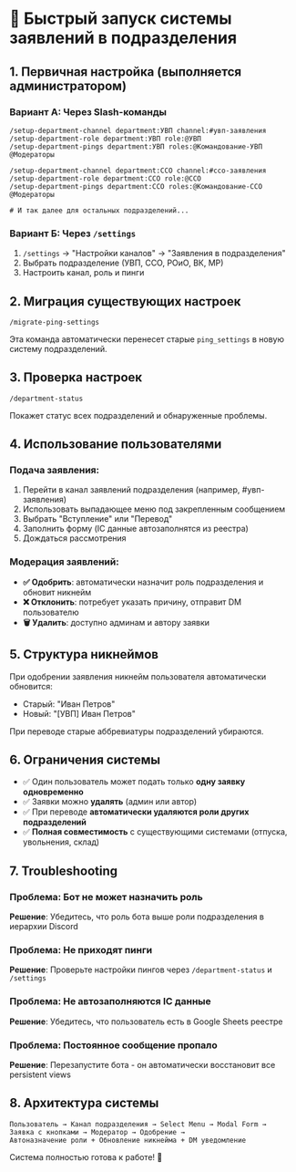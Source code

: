 # 🚀 Быстрый запуск системы заявлений в подразделения

## 1. Первичная настройка (выполняется администратором)

### Вариант А: Через Slash-команды
```
/setup-department-channel department:УВП channel:#увп-заявления
/setup-department-role department:УВП role:@УВП
/setup-department-pings department:УВП roles:@Командование-УВП @Модераторы

/setup-department-channel department:ССО channel:#ссо-заявления  
/setup-department-role department:ССО role:@ССО
/setup-department-pings department:ССО roles:@Командование-ССО @Модераторы

# И так далее для остальных подразделений...
```

### Вариант Б: Через `/settings`
1. `/settings` → "Настройки каналов" → "Заявления в подразделения"
2. Выбрать подразделение (УВП, ССО, РОиО, ВК, МР)
3. Настроить канал, роль и пинги

## 2. Миграция существующих настроек
```
/migrate-ping-settings
```
Эта команда автоматически перенесет старые `ping_settings` в новую систему подразделений.

## 3. Проверка настроек
```
/department-status
```
Покажет статус всех подразделений и обнаруженные проблемы.

## 4. Использование пользователями

### Подача заявления:
1. Перейти в канал заявлений подразделения (например, #увп-заявления)
2. Использовать выпадающее меню под закрепленным сообщением
3. Выбрать "Вступление" или "Перевод"
4. Заполнить форму (IC данные автозаполнятся из реестра)
5. Дождаться рассмотрения

### Модерация заявлений:
- **✅ Одобрить**: автоматически назначит роль подразделения и обновит никнейм
- **❌ Отклонить**: потребует указать причину, отправит DM пользователю
- **🗑️ Удалить**: доступно админам и автору заявки

## 5. Структура никнеймов
При одобрении заявления никнейм пользователя автоматически обновится:
- Старый: "Иван Петров"
- Новый: "[УВП] Иван Петров"

При переводе старые аббревиатуры подразделений убираются.

## 6. Ограничения системы
- ✅ Один пользователь может подать только **одну заявку одновременно**
- ✅ Заявки можно **удалять** (админ или автор)
- ✅ При переводе **автоматически удаляются роли других подразделений**
- ✅ **Полная совместимость** с существующими системами (отпуска, увольнения, склад)

## 7. Troubleshooting

### Проблема: Бот не может назначить роль
**Решение**: Убедитесь, что роль бота выше роли подразделения в иерархии Discord

### Проблема: Не приходят пинги
**Решение**: Проверьте настройки пингов через `/department-status` и `/settings`

### Проблема: Не автозаполняются IC данные  
**Решение**: Убедитесь, что пользователь есть в Google Sheets реестре

### Проблема: Постоянное сообщение пропало
**Решение**: Перезапустите бота - он автоматически восстановит все persistent views

## 8. Архитектура системы

```
Пользователь → Канал подразделения → Select Menu → Modal Form → 
Заявка с кнопками → Модератор → Одобрение → 
Автоназначение роли + Обновление никнейма + DM уведомление
```

Система полностью готова к работе! 🎉
